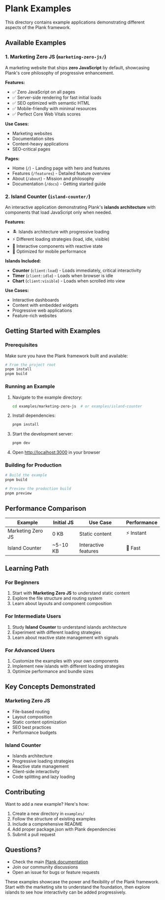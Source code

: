 # Plank Examples

This directory contains example applications demonstrating different aspects of the Plank framework.

## Available Examples

### 1. Marketing Zero JS (`marketing-zero-js/`)

A marketing website that ships **zero JavaScript** by default, showcasing Plank's core philosophy of progressive enhancement.

**Features:**
- ✅ Zero JavaScript on all pages
- ✅ Server-side rendering for fast initial loads
- ✅ SEO optimized with semantic HTML
- ✅ Mobile-friendly with minimal resources
- ✅ Perfect Core Web Vitals scores

**Use Cases:**
- Marketing websites
- Documentation sites
- Content-heavy applications
- SEO-critical pages

**Pages:**
- Home (`/`) - Landing page with hero and features
- Features (`/features`) - Detailed feature overview
- About (`/about`) - Mission and philosophy
- Documentation (`/docs`) - Getting started guide

### 2. Island Counter (`island-counter/`)

An interactive application demonstrating Plank's **islands architecture** with components that load JavaScript only when needed.

**Features:**
- 🏝️ Islands architecture with progressive loading
- ⚡ Different loading strategies (load, idle, visible)
- 🎯 Interactive components with reactive state
- 📱 Optimized for mobile performance

**Islands Included:**
- **Counter** (`client:load`) - Loads immediately, critical interactivity
- **Timer** (`client:idle`) - Loads when browser is idle
- **Chart** (`client:visible`) - Loads when scrolled into view

**Use Cases:**
- Interactive dashboards
- Content with embedded widgets
- Progressive web applications
- Feature-rich websites

## Getting Started with Examples

### Prerequisites

Make sure you have the Plank framework built and available:

```bash
# From the project root
pnpm install
pnpm build
```

### Running an Example

1. Navigate to the example directory:
   ```bash
   cd examples/marketing-zero-js  # or examples/island-counter
   ```

2. Install dependencies:
   ```bash
   pnpm install
   ```

3. Start the development server:
   ```bash
   pnpm dev
   ```

4. Open [http://localhost:3000](http://localhost:3000) in your browser

### Building for Production

```bash
# Build the example
pnpm build

# Preview the production build
pnpm preview
```

## Performance Comparison

| Example | Initial JS | Use Case | Performance |
|---------|------------|----------|-------------|
| Marketing Zero JS | 0 KB | Static content | ⚡ Instant |
| Island Counter | ~5-10 KB | Interactive features | 🚀 Fast |

## Learning Path

### For Beginners
1. Start with **Marketing Zero JS** to understand static content
2. Explore the file structure and routing system
3. Learn about layouts and component composition

### For Intermediate Users
1. Study **Island Counter** to understand islands architecture
2. Experiment with different loading strategies
3. Learn about reactive state management with signals

### For Advanced Users
1. Customize the examples with your own components
2. Implement new islands with different loading strategies
3. Optimize performance and bundle sizes

## Key Concepts Demonstrated

### Marketing Zero JS
- File-based routing
- Layout composition
- Static content optimization
- SEO best practices
- Performance budgets

### Island Counter
- Islands architecture
- Progressive loading strategies
- Reactive state management
- Client-side interactivity
- Code splitting and lazy loading

## Contributing

Want to add a new example? Here's how:

1. Create a new directory in `examples/`
2. Follow the structure of existing examples
3. Include a comprehensive README
4. Add proper package.json with Plank dependencies
5. Submit a pull request

## Questions?

- Check the main [Plank documentation](../../README.md)
- Join our community discussions
- Open an issue for bugs or feature requests

These examples showcase the power and flexibility of the Plank framework. Start with the marketing site to understand the foundation, then explore islands to see how interactivity can be added progressively.
